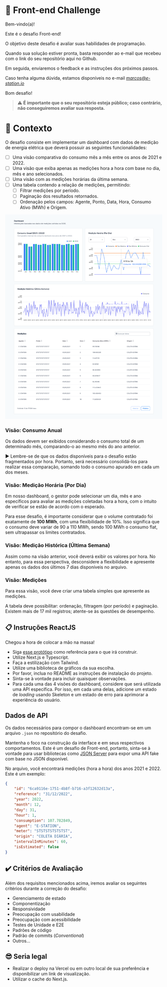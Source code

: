# 🚀 Front-end Challenge

Bem-vindo(a)!

Este é o desafio Front-end!

O objetivo deste desafio é avaliar suas habilidades de programação.

Quando sua solução estiver pronta, basta responder ao e-mail que recebeu com o link do seu repositório aqui no Github.

Em seguida, enviaremos o feedback e as instruções dos próximos passos.

Caso tenha alguma dúvida, estamos disponíveis no e-mail *marcos@e-station.io*

Bom desafio!

> ⚠️ **É importante que o seu repositório esteja público; caso contrário, não conseguiremos avaliar sua resposta.**

# 🧠 Contexto

O desafio consiste em implementar um dashboard com dados de medição de energia elétrica que deverá possuir as seguintes funcionalidades:

- [ ] Uma visão comparativa do consumo mês a mês entre os anos de 2021 e 2022.
- [ ] Uma visão que exiba apenas as medições hora a hora com base no dia, mês e ano selecionados.
- [ ] Uma visão com as medições horárias da última semana.
- [ ] Uma tabela contendo a relação de medições, permitindo:
  - [ ] Filtrar medições por período.
  - [ ] Paginação dos resultados retornados.
  - [ ] Ordenação pelos campos: Agente, Ponto, Data, Hora, Consumo Ativo (MWh) e Origem.

![Protótipo](./images/dashboard.png)

### Visão: Consumo Anual

Os dados devem ser exibidos considerando o consumo total de um determinado mês, comparando-o ao mesmo mês do ano anterior.

▶️ Lembre-se de que os dados disponíveis para o desafio estão fragmentados por hora. Portanto, será necessário consolidá-los para realizar essa comparação, somando todo o consumo apurado em cada um dos meses.

### Visão: Medição Horária (Por Dia)

Em nosso dashboard, o gestor pode selecionar um dia, mês e ano específicos para avaliar as medições coletadas hora a hora, com o intuito de verificar se estão de acordo com o esperado.

Para esse desafio, é importante considerar que o volume contratado foi exatamente de **100 MWh**, com uma flexibilidade de 10%. Isso significa que o consumo deve variar de 90 a 110 MWh, sendo 100 MWh o consumo flat, sem ultrapassar os limites contratados.

### Visão: Medição Histórica (Última Semana)

Assim como na visão anterior, você deverá exibir os valores por hora. No entanto, para essa perspectiva, desconsidere a flexibilidade e apresente apenas os dados dos últimos 7 dias disponíveis no arquivo.

### Visão: Medições

Para essa visão, você deve criar uma tabela simples que apresente as medições.

A tabela deve possibilitar: ordenação, filtragem (por período) e paginação. Existem mais de 17 mil registros; atente-se às questões de desempenho.

## 📋 Instruções ReactJS

Chegou a hora de colocar a mão na massa!

- Siga [esse protótipo](./images/dashboard.png) como referência para o que irá construir.
- Utilize Next.js e Typescript.
- Faça a estilização com Tailwind.
- Utilize uma biblioteca de gráficos da sua escolha.
- Por favor, inclua no README as instruções de instalação do projeto.
- Sinta-se à vontade para incluir quaisquer observações.
- Para cada uma das 4 visões do dashboard, considere que será utilizada uma API específica. Por isso, em cada uma delas, adicione um estado de *loading* usando Skeleton e um estado de erro para aprimorar a experiência do usuário.

## Dados de API

Os dados necessários para compor o dashboard encontram-se em um arquivo `.json` no repositório do desafio.

Mantenha o foco na construção da interface e em seus respectivos comportamentos. Este é um desafio de Front-end, portanto, sinta-se à vontade para usar bibliotecas como [JSON Server](https://www.npmjs.com/package/json-server) para expor uma API fake com base no JSON disponível.

No arquivo, você encontrará medições (hora a hora) dos anos 2021 e 2022. Este é um exemplo:

```json
{
    "id": "6ca9116e-1751-4b8f-b716-a3f12632d13a",
    "reference": "31/12/2022",
    "year": 2022,
    "month": 12,
    "day": 31,
    "hour": 1,
    "consumption": 107.782849,
    "agent": "E-STATION",
    "meter": "STSTSTSTSTSTST",
    "origin": "COLETA DIÁRIA",
    "intervalInMinutes": 60,
    "isEstimated": false
}
```

## ✔️ Critérios de Avaliação

Além dos requisitos mencionados acima, iremos avaliar os seguintes critérios durante a correção do desafio:

- Gerenciamento de estado
- Componentização
- Responsividade
- Preocupação com usabilidade
- Preocupação com acessibilidade
- Testes de Unidade e E2E
- Padrões de código
- Padrão de commits (_Conventional_)
- Outros...

## 😎 Seria legal
- Realizar o deploy na Vercel ou em outro local de sua preferência e disponibilizar um link de visualização.
- Utilizar o cache do Next.js.
